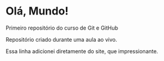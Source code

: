 # Olá, Mundo!
Primeiro repositório do curso de Git e GitHub

Repositório criado durante uma aula ao vivo.

Essa linha adicionei diretamente do site, que impressionante.
